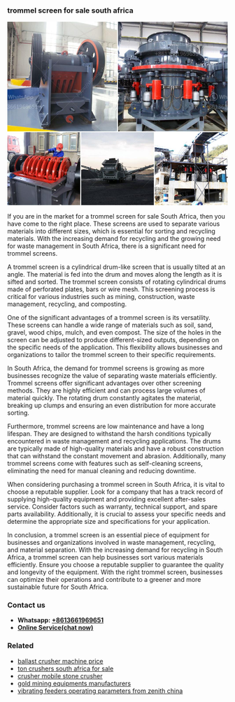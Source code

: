 <h3>trommel screen for sale south africa</h3><img src='1708587467.jpg' alt=''><p>If you are in the market for a trommel screen for sale South Africa, then you have come to the right place. These screens are used to separate various materials into different sizes, which is essential for sorting and recycling materials. With the increasing demand for recycling and the growing need for waste management in South Africa, there is a significant need for trommel screens.</p><p>A trommel screen is a cylindrical drum-like screen that is usually tilted at an angle. The material is fed into the drum and moves along the length as it is sifted and sorted. The trommel screen consists of rotating cylindrical drums made of perforated plates, bars or wire mesh. This screening process is critical for various industries such as mining, construction, waste management, recycling, and composting.</p><p>One of the significant advantages of a trommel screen is its versatility. These screens can handle a wide range of materials such as soil, sand, gravel, wood chips, mulch, and even compost. The size of the holes in the screen can be adjusted to produce different-sized outputs, depending on the specific needs of the application. This flexibility allows businesses and organizations to tailor the trommel screen to their specific requirements.</p><p>In South Africa, the demand for trommel screens is growing as more businesses recognize the value of separating waste materials efficiently. Trommel screens offer significant advantages over other screening methods. They are highly efficient and can process large volumes of material quickly. The rotating drum constantly agitates the material, breaking up clumps and ensuring an even distribution for more accurate sorting.</p><p>Furthermore, trommel screens are low maintenance and have a long lifespan. They are designed to withstand the harsh conditions typically encountered in waste management and recycling applications. The drums are typically made of high-quality materials and have a robust construction that can withstand the constant movement and abrasion. Additionally, many trommel screens come with features such as self-cleaning screens, eliminating the need for manual cleaning and reducing downtime.</p><p>When considering purchasing a trommel screen in South Africa, it is vital to choose a reputable supplier. Look for a company that has a track record of supplying high-quality equipment and providing excellent after-sales service. Consider factors such as warranty, technical support, and spare parts availability. Additionally, it is crucial to assess your specific needs and determine the appropriate size and specifications for your application.</p><p>In conclusion, a trommel screen is an essential piece of equipment for businesses and organizations involved in waste management, recycling, and material separation. With the increasing demand for recycling in South Africa, a trommel screen can help businesses sort various materials efficiently. Ensure you choose a reputable supplier to guarantee the quality and longevity of the equipment. With the right trommel screen, businesses can optimize their operations and contribute to a greener and more sustainable future for South Africa.</p><h3>Contact us</h3><ul><li><strong>Whatsapp:&nbsp;<a href="https://wa.me/8613661969651">+8613661969651</a></strong></li><li><a href="https://swt.shibang-china.com/?git&amp;zhl&amp;trommel screen for sale south africa"><strong>Online Service(chat now)</strong></a></li></ul><h3>Related</h3><ul><li><a href='ballast crusher machine price.md'>ballast crusher machine price</a></li><li><a href='ton crushers south africa for sale.md'>ton crushers south africa for sale</a></li><li><a href='crusher mobile stone crusher.md'>crusher mobile stone crusher</a></li><li><a href='gold mining equipments manufacturers.md'>gold mining equipments manufacturers</a></li><li><a href='vibrating feeders operating parameters from zenith china.md'>vibrating feeders operating parameters from zenith china</a></li></ul>